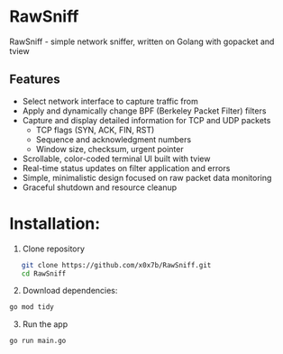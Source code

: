 # RawSniff

RawSniff - simple network sniffer, written on Golang with gopacket and tview


## Features

- Select network interface to capture traffic from
- Apply and dynamically change BPF (Berkeley Packet Filter) filters
- Capture and display detailed information for TCP and UDP packets
  - TCP flags (SYN, ACK, FIN, RST)
  - Sequence and acknowledgment numbers
  - Window size, checksum, urgent pointer
- Scrollable, color-coded terminal UI built with tview
- Real-time status updates on filter application and errors
- Simple, minimalistic design focused on raw packet data monitoring
- Graceful shutdown and resource cleanup


# Installation:
  1. Clone repository
```bash
   git clone https://github.com/x0x7b/RawSniff.git
   cd RawSniff
```
2. Download dependencies:
```bash
go mod tidy
```
3. Run the app
```bash
go run main.go
```


